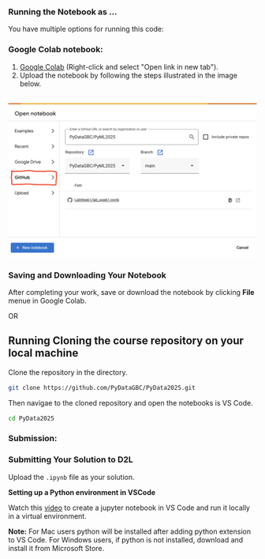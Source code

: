 ### Running the Notebook as ...
You have multiple options for running this code:

### Google Colab notebook:
1. [Google Colab](https://colab.research.google.com/) (Right-click and select "Open link in new tab").
2. Upload the notebook by following the steps illustrated in the image below.

<br>

<img src="open_notebook.png" alt="Upload Notebook" width="600">


### Saving and Downloading Your Notebook

After completing your work, save or download the notebook by clicking **File** menue in Google Colab.  


OR

## Running Cloning the course repository on your local machine

Clone the repository in the directory. 
```bash
git clone https://github.com/PyDataGBC/PyData2025.git
```

Then navigae to the cloned repository and open the notebooks is VS Code. 
```bash
cd PyData2025
```

### Submission:
### Submitting Your Solution to D2L

Upload the `.ipynb` file as your solution.  

**Setting up a Python environment in VSCode** 

Watch this [video](https://drive.google.com/file/d/1la5G4q_cjCHWU4myUb5CH_rpaXdbKCG7/view?usp=sharing) to create a jupyter notebook in VS Code and run it locally in a virtual environment.

**Note:** For Mac users python will be installed after adding python extension to VS Code. For Windows users, if python is not installed, download and install it from Microsoft Store.
